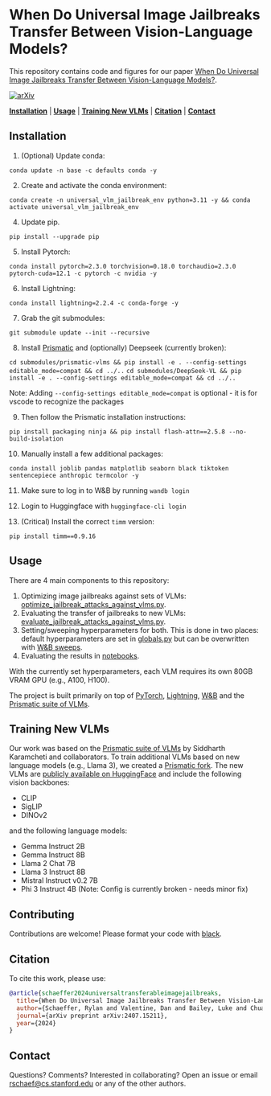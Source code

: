 # When Do Universal Image Jailbreaks Transfer Between Vision-Language Models?

This repository contains code and figures for our paper
[When Do Universal Image Jailbreaks Transfer Between Vision-Language Models?](https://www.arxiv.org/abs/2407.15211).

[![arXiv](https://img.shields.io/badge/arXiv-2407.15211-df2a2a.svg?style=for-the-badge)](https://arxiv.org/abs/2407.15211)


[**Installation**](#installation) | [**Usage**](#usage) | [**Training New VLMs**](#training-new-vlms) | [**Citation**](#citation) | [**Contact**](#contact)


## Installation

1. (Optional) Update conda:

`conda update -n base -c defaults conda -y`

2. Create and activate the conda environment:

`conda create -n universal_vlm_jailbreak_env python=3.11 -y && conda activate universal_vlm_jailbreak_env`

4. Update pip.

`pip install --upgrade pip`

5. Install Pytorch:

`conda install pytorch=2.3.0 torchvision=0.18.0 torchaudio=2.3.0 pytorch-cuda=12.1 -c pytorch -c nvidia -y`

6. Install Lightning:

`conda install lightning=2.2.4 -c conda-forge -y`

7. Grab the git submodules:

`git submodule update --init --recursive`

8. Install [Prismatic](https://github.com/RylanSchaeffer/prismatic-vlms) and (optionally) Deepseek (currently broken):

`cd submodules/prismatic-vlms && pip install -e . --config-settings editable_mode=compat && cd ../..`
`cd submodules/DeepSeek-VL && pip install -e . --config-settings editable_mode=compat && cd ../..`

Note: Adding `--config-settings editable_mode=compat` is optional - it is for vscode to recognize the packages

9. Then follow the Prismatic installation instructions:

`pip install packaging ninja && pip install flash-attn==2.5.8 --no-build-isolation`

10. Manually install a few additional packages:

`conda install joblib pandas matplotlib seaborn black tiktoken sentencepiece anthropic termcolor -y`

11. Make sure to log in to W&B by running `wandb login`
12. Login to Huggingface with `huggingface-cli login`

13. (Critical) Install the correct `timm` version:

`pip install timm==0.9.16`

## Usage

There are 4 main components to this repository:

1. Optimizing image jailbreaks against sets of VLMs: [optimize_jailbreak_attacks_against_vlms.py](optimize_jailbreak_attacks_against_vlms.py).
2. Evaluating the transfer of jailbreaks to new VLMs: [evaluate_jailbreak_attacks_against_vlms.py](evaluate_jailbreak_attacks_against_vlms.py).
3. Setting/sweeping hyperparameters for both. This is done in two places: default hyperparameters are set in [globals.py](src/globals.py) but can be overwritten with [W&B sweeps](sweeps). 
4. Evaluating the results in [notebooks](notebooks).

With the currently set hyperparameters, each VLM requires its own 80GB VRAM GPU (e.g., A100, H100). 

The project is built primarily on top of [PyTorch](https://pytorch.org/), [Lightning](https://lightning.ai/docs/pytorch/stable/), [W&B](https://wandb.ai) and the [Prismatic suite of VLMs](https://github.com/TRI-ML/prismatic-vlms).

## Training New VLMs

Our work was based on the [Prismatic suite of VLMs](https://github.com/TRI-ML/prismatic-vlms)
by Siddharth Karamcheti and collaborators.
To train additional VLMs based on new language models (e.g., Llama 3), we created a [Prismatic fork](https://github.com/RylanSchaeffer/prismatic-vlms).
The new VLMs are [publicly available on HuggingFace](https://huggingface.co/RylanSchaeffer/prismatic-vlms)
and include the following vision backbones:

- CLIP
- SigLIP
- DINOv2

and the following language models:

- Gemma Instruct 2B
- Gemma Instruct 8B
- Llama 2 Chat 7B
- Llama 3 Instruct 8B
- Mistral Instruct v0.2 7B
- Phi 3 Instruct 4B (Note: Config is currently broken - needs minor fix)

## Contributing

Contributions are welcome! Please format your code with [black](https://github.com/psf/black).

## Citation

To cite this work, please use:

```bibtex
@article{schaeffer2024universaltransferableimagejailbreaks,
  title={When Do Universal Image Jailbreaks Transfer Between Vision-Language Models?},
  author={Schaeffer, Rylan and Valentine, Dan and Bailey, Luke and Chua, James and Eyzaguirre, Crist{\'o}bal and Durante, Zane and Benton, Joe and Miranda, Brando and Sleight, Henry and Hughes, John and others},
  journal={arXiv preprint arXiv:2407.15211},
  year={2024}
}
```

## Contact

Questions? Comments? Interested in collaborating?
Open an issue or email rschaef@cs.stanford.edu or any of the other authors.
